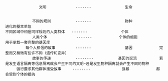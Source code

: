                    文明             -------               生命
             
             
                不同的规则           -------               物种               进化的基本单位
    不同区域中相信同样规则的人类群体   -------               个体 
                人类个体             -------            个体的细胞           用于承载一套完整的基因库
             每个人相信的故事         -------               基因            完整而又稍微有些许不同（遗传和变异）
                故事的传递           --------           基因的交流          若是发生语言隔离等信息隔离就会产生不同的文明~若是发生物种隔离就会产生不同的物种
         强行要求其他群体接受故事     --------              强暴            都会受到个体的抵抗
